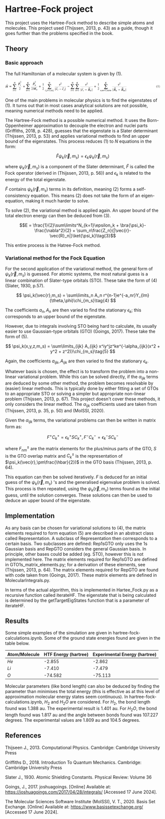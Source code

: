 # Hartree-Fock project

This project uses the Hartree-Fock method to describe simple atoms and molecules. This project used (Thijssen, 2013, p. 43) as a guide, though it goes further than the problems specified in the book. 

## Theory

### Basic approach

The full Hamiltonian of a molecular system is given by $(1)$.

![alt text](https://raw.githubusercontent.com/Williame33445/physics-projects/4e3a5bf02762dc87fead9f02e365aaf88f6c8c14/electronic_structure/hartree_fock/electronic-hamiltonian.png)

One of the main problems in molecular physics is to find the eigenstates of $(1)$. It turns out that in most cases analytical solutions are not possible, meaning numerical methods need to be applied.

The Hartree-Fock method is a possible numerical method. It uses the Born-Oppenheimer approximation to decouple the electron and nuclei parts (Griffiths, 2018, p. 428),  guesses that the eigenstate is a Slater determinant (Thijssen, 2013, p. 53) and applies variational methods to find an upper bound of the eigenstates. This process reduces $(1)$ to $N$ equations in the form:

$$\hat{F}\psi_k(\vec{r},m_s) = \epsilon_k\psi_k(\vec{r},m_s)\tag{2}$$

where $\psi_k(\vec{r},m_s)$ is a component of the Slater determinant, $\hat{F}$ is called the Fock operator (derived in  (Thijssen, 2013, p. 56)) and $\epsilon_k$ is related to the energy of the total eigenstate.

$\hat{F}$ contains $\psi_k(\vec{r},m_s)$ terms in its definition, meaning $(2)$ forms a self-consistency equation. This means $(2)$ does not take the form of an eigen-equation, making it much harder to solve.


To solve (2), the variational method is applied again. An upper bound of the total electron energy can then be deduced from $(3)$.

$$E = \frac{1}{2}\sum\limits^N_{k=1}\epsilon_k + \bra{\psi_k}-\frac{\nabla^2}{2} + \sum_n\frac{Z_n}{|\vec{r}-\vec{R}_n|}\ket{\psi_k}\tag{3}$$

This entire process is the Hatree-Fock method.

### Variational method for the Fock Equation

For the second application of the variational method, the general form of $\psi_k(\vec{r},m_s)$ is guessed. For atomic systems, the most natural guess is a linear combination of Slater-type orbitals (STO). These take the form of $(4)$ (Slater, 1930, p.57).

$$
\psi_k(\vec{r},m_s) = \sum\limits_n A_n     r^{n-1}e^{-a_nr}Y_{lm}(\theta,\phi)\chi_{m_s}\tag{4}
$$

The coefficients $a_n,A_n$ are then varied to find the stationary $\epsilon_k$; this corresponds to an upper bound of the eigenstate.

However, due to integrals involving STO being hard to calculate, its usually easier to use Gaussian-type orbitals (GTO) (Goings, 2017). These take the form of $(5)$.

$$
\psi_k(x,y,z,m_s) = \sum\limits_{ijk} A_{ijk} x^iy^jz^ke^{-\alpha_{ijk}(x^2 + y^2 + z^2)}\chi_{m_s}\tag{5}
$$  

Again, the coefficients $a_{ijk},A_{ijk}$ are then varied to find the stationary $\epsilon_k$. 

Whatever basis is chosen, the effect is to transform the problem into a non-linear variational problem. While this can be solved directly, if the $\alpha_{ijk}$ terms are deduced by some other method, the problem becomes resolvable by (easier) linear methods. This is typically done by either fitting a set of GTOs to an appropriate STO or solving a simpler but appropriate non-linear problem (Thijssen, 2013, p. 67). This project doesn't cover these methods, it only considers the linear method. The $\alpha_{ijk}$ coefficients used are taken from (Thijssen, 2013, p. 35, p. 50) and (MolSSI, 2020).

Given the $\alpha_{ijk}$ terms, the variational problems can then be written in matrix form as:

$$F^+C_k^+ = \epsilon_k^+SC_k^+,F^-C_k^- = \epsilon_k^-SC_k^-\tag{5}$$

where $F_{nm}^{\pm}$ are the matrix elements for the plus/minus parts of the GTO, $S$ is the GTO overlap matrix and $C_k^{\pm}$ is the representation of $\psi_k(\vec{r},\pm\frac{\hbar}{2})$ in the GTO basis (Thijssen, 2013, p. 64).

This equation can then be solved iteratively. $F$ is deduced for an initial guess of the $\psi_k(\vec{r},m_s)$ 's and the generalised eigenvalue problem is solved. This process is then repeated, using the $\psi_k(\vec{r},m_s)$ terms found as the initial guess, until the solution converges. These solutions can then be used to deduce an upper bound of the eigenstate.

## Implementation

As any basis can be chosen for variational solutions to $(4)$, the matrix elements required to form equation $(5)$ are described in an abstract class called Representation. A subclass of Representation then corresponds to a certain basis. Two subclasses are defined: Rep1sGTO only uses the 1s Gaussian basis and RepGTO considers the general Gaussian basis. In principle, other bases could be added (eg. STO), however this is not implemented here. The matrix elements required for Rep1sGTO are defined in GTO1s_matrix_elements.py; for a derivation of these elements, see (Thijssen, 2013, p. 64). The matrix elements required for RepGTO are found with code taken from (Goings, 2017). These matrix elements are defined in MolecularIntegrals.py.

In terms of the actual algorithm, this is implemented in Hartee_Fock.py as a recursive function called iterateHF. The eigenstate that is being calculated is determined by the getTargetEigStates function that is a parameter of iterateHF.

## Results

Some simple examples of the simulation are given in hartree-fock-calculations.ipynb. Some of the ground state energies found are given in the table below.

|  Atom/Molecule   | HTF Energy (hartree) |Experimental Energy (hartree)|
| -------- | ------- | -----|
| $He$  | -2.855    | -2.862 |
| $Li$ | -7.410 | -7.479
| $O$    | -74.582    | -75.113

Molecular parameters (like bond length) can also be deduced by finding the parameter than minimises the total energy (this is effective as at this level of approximation molecular energy states seem continuous). In hartree-fock-calculations.ipynb, $H_2$ and $H_2O$ are considered. For $H_2$, the bond length found was $1.388$ au. The experimental result is 1.401 au. For $H_2O$, the bond length found was 1.817 au and the angle between bonds found was 107.227 degrees. The experimental values are 1.809 au and 104.5 degrees.

## References

Thijseen J., 2013. Computational Physics. Cambridge: Cambridge University Press

Griffiths D., 2018. Introduction To Quantum Mechanics.  Cambridge: Cambridge University Press

Slater J., 1930. Atomic Shielding Constants. Physical Review: Volume 36

Goings, J., 2017. joshuagoings. [Online] 
Available at: https://joshuagoings.com/2017/04/28/integrals/
[Accessed 17 June 2024].

The Molecular Sciences Software Institute (MolSSI), V. T., 2020. Basis Set Exchange. [Online] 
Available at: https://www.basissetexchange.org/
[Accessed 17 June 2024].

